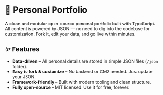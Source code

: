 # 🚀 Personal Portfolio

A clean and modular open-source personal portfolio built with TypeScript. All content is powered by JSON — no need to dig into the codebase for customization. Fork it, edit your data, and go live within minutes.



## ✨ Features

- **Data-driven** – All personal details are stored in simple JSON files (`/json` folder).
- **Easy to fork & customize** – No backend or CMS needed. Just update your JSON.
- **Framework-friendly** – Built with modern tooling and clean structure.
- **Fully open-source** – MIT licensed. Use it for free, forever.


